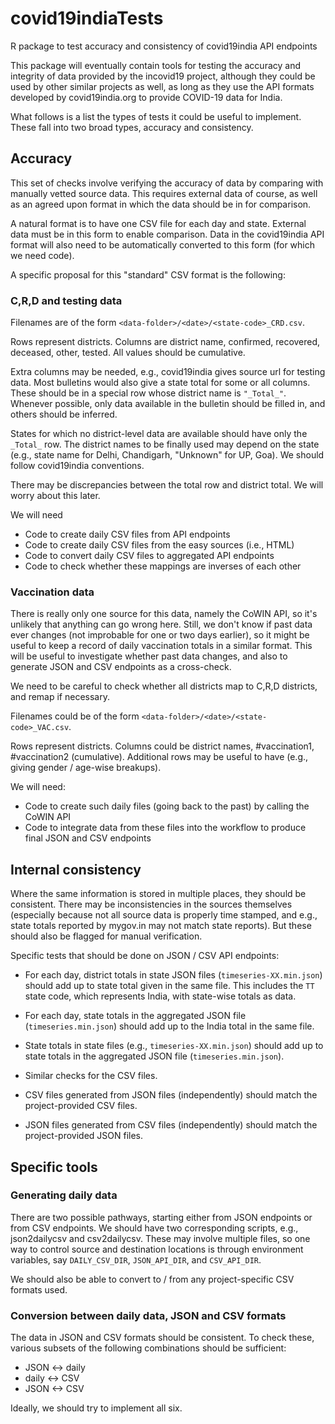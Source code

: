 # covid19indiaTests

R package to test accuracy and consistency of covid19india API endpoints

This package will eventually contain tools for testing the accuracy and integrity of data provided by the incovid19 project, although they could be used by other similar projects as well, as long as they use the API formats developed by covid19india.org to provide COVID-19 data for India.

What follows is a list the types of tests it could be useful to implement. These fall into two broad types, accuracy and consistency.

## Accuracy

This set of checks involve verifying the accuracy of data by comparing with manually vetted source data. This requires external data of course, as well as an agreed upon format in which the data should be in for comparison.

A natural format is to have one CSV file for each day and state. External data must be in this form to enable comparison. Data in the covid19india API format will also need to be automatically converted to this form (for which we need code).

A specific proposal for this "standard" CSV format is the following:

### C,R,D and testing data

Filenames are of the form `<data-folder>/<date>/<state-code>_CRD.csv`.

Rows represent districts. Columns are district name, confirmed,
recovered, deceased, other, tested. All values should be cumulative.

Extra columns may be needed, e.g., covid19india gives source url for testing data. Most bulletins would also give a state total for some or all columns. These should be in a special row whose district name is `"_Total_"`. Whenever possible, only data available in the bulletin should be filled in, and others should be inferred.

States for which no district-level data are available should have only the `_Total_` row. The district names to be finally used may depend on the state (e.g., state name for Delhi, Chandigarh, "Unknown" for UP, Goa). We should follow covid19india conventions.

There may be discrepancies between the total row and district total. We will worry about this later.

We will need

- Code to create daily CSV files from API endpoints
- Code to create daily CSV files from the easy sources (i.e., HTML)
- Code to convert daily CSV files to aggregated API endpoints
- Code to check whether these mappings are inverses of each other

### Vaccination data

There is really only one source for this data, namely the CoWIN API, so it's unlikely that anything can go wrong here. Still, we don't know if past data ever changes (not improbable for one or two days earlier), so it might be useful to keep a record of daily vaccination totals in a similar format. This will be useful to investigate whether past data changes, and also to generate JSON and CSV endpoints as a cross-check.

We need to be careful to check whether all districts map to C,R,D districts, and remap if necessary.

Filenames could be of the form `<data-folder>/<date>/<state-code>_VAC.csv`.

Rows represent districts. Columns could be district names, #vaccination1, #vaccination2 (cumulative). Additional rows may be useful to have (e.g., giving gender / age-wise breakups).

We will need:

- Code to create such daily files (going back to the past) by calling the CoWIN API
- Code to integrate data from these files into the workflow to produce final JSON and CSV endpoints

## Internal consistency

Where the same information is stored in multiple places, they should be consistent. There may be inconsistencies in the sources themselves (especially because not all source data is properly time stamped, and e.g., state totals reported by mygov.in may not match state reports). But these should also be flagged for manual verification.

Specific tests that should be done on JSON / CSV API endpoints:

- For each day, district totals in state JSON files (`timeseries-XX.min.json`) should add up to state total given in the same file. This includes the `TT` state code, which represents India, with state-wise totals as data.

- For each day, state totals in the aggregated JSON file (`timeseries.min.json`) should add up to the India total in the same file.

- State totals in state files (e.g., `timeseries-XX.min.json`) should add up to state totals in the  aggregated JSON file (`timeseries.min.json`).

- Similar checks for the CSV files.

- CSV files generated from JSON files (independently) should match the project-provided CSV files.

- JSON files generated from CSV files (independently) should match the project-provided JSON files.


## Specific tools

### Generating daily data

There are two possible pathways, starting either from JSON endpoints or from CSV endpoints. We should have two corresponding scripts, e.g., json2dailycsv and csv2dailycsv. These may involve multiple files, so one way to control source and destination locations is through environment variables, say `DAILY_CSV_DIR`, `JSON_API_DIR`, and `CSV_API_DIR`.

We should also be able to convert to / from any project-specific CSV formats used.

### Conversion between daily data, JSON and CSV formats

The data in JSON and CSV formats should be consistent. To check these, various subsets of the following combinations should be sufficient:

- JSON <-> daily
- daily <-> CSV
- JSON <-> CSV

Ideally, we should try to implement all six.

